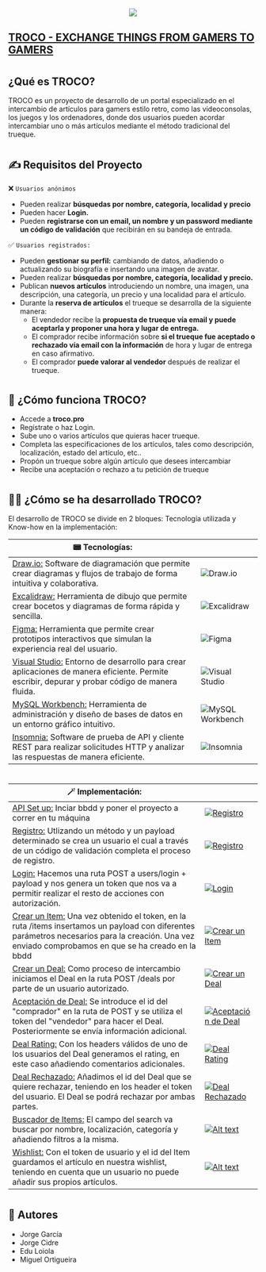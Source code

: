 



<h1 align="center">
    <a href="https://sylius.com/github-readme/link/" target="_blank">
        <img src="https://i.postimg.cc/CMttpyBc/Home-Troco.png" />
    </a>
</h1>


## [TROCO - EXCHANGE THINGS FROM GAMERS TO GAMERS ](https://github.com/jorge-alejandro/2hand-ecommerce-shop)
#

## ¿Qué es TROCO? 

TROCO es un proyecto de desarrollo de un portal especializado en el intercambio de artículos para gamers estilo retro, como las videoconsolas, los juegos y los ordenadores, donde dos usuarios pueden acordar intercambiar uno o más artículos mediante el método tradicional del trueque.

#
#
## ✍️ Requisitos del Proyecto 

❌ `Usuarios anónimos`
- Pueden realizar **búsquedas por nombre, categoría, localidad y precio**
- Pueden hacer **Login.**
- Pueden **registrarse con un email, un nombre y un password mediante un código de validación** que recibirán en su bandeja de entrada.

✅ ```Usuarios registrados:```
- Pueden **gestionar su perfil:** cambiando de datos, añadiendo o actualizando su biografía e insertando una imagen de avatar.
- Pueden realizar **búsquedas por nombre, categoría, localidad y precio.**
- Publican **nuevos artículos** introduciendo un nombre, una imagen, una descripción, una categoría, un precio y una localidad para el artículo.
- Durante la **reserva de artículos** el trueque se desarrolla de la siguiente manera:
  - El vendedor recibe la **propuesta de trueque vía email y puede aceptarla y proponer una hora y lugar de entrega.**
  - El comprador recibe información sobre **si el trueque fue aceptado o rechazado vía email con la información** de hora y lugar de entrega en caso afirmativo.
  - El comprador **puede valorar al vendedor** después de realizar el trueque.

#
#

## 🧐 ¿Cómo funciona TROCO?
- Accede a **troco.pro**
- Regístrate o haz Login.
- Sube uno o varios artículos que quieras hacer trueque.
- Completa las especificaciones de los artículos, tales como descripción, localización, estado del artículo, etc..
- Propón un trueque sobre algún artículo que desees intercambiar
- Recibe una aceptación o rechazo a tu petición de trueque
#
#
## 👨‍💻 ¿Cómo se ha desarrollado TROCO? 
El desarrollo de TROCO se divide en 2 bloques: Tecnología utilizada y Know-how en la implementación:

| 📟 Tecnologías:                                                                     |                                                                                                  |
|--------------------------------------------------------------------------------|-------------------------------------------------------------------------------------------------------------|
| [Draw.io:](https://github.com/jorge-alejandro/2hand-ecommerce-shop/tree/main/documents) Software de diagramación que permite crear diagramas y flujos de trabajo de forma intuitiva y colaborativa. | ![Draw.io](https://i.postimg.cc/L5gqBB4B/drawio.png)                                                     |
| [Excalidraw:](https://github.com/jorge-alejandro/2hand-ecommerce-shop/tree/main/documents) Herramienta de dibujo que permite crear bocetos y diagramas de forma rápida y sencilla.       | ![Excalidraw](https://i.postimg.cc/zGmYtw72/excalidraw-troco-2.png)                                      |
| [Figma:](https://github.com/jorge-alejandro/2hand-ecommerce-shop/tree/main/documents)           Herramienta que permite crear prototipos interactivos que simulan la experiencia real del usuario. | ![Figma](https://i.postimg.cc/PfV9Cb8V/figma-troco.png)                                                  |
| [Visual Studio:](https://github.com/jorge-alejandro/2hand-ecommerce-shop/tree/main/documents) Entorno de desarrollo para crear aplicaciones de manera eficiente. Permite escribir, depurar y probar código de manera fluida. | ![Visual Studio](https://i.postimg.cc/yYZS7cG9/visual-studio.png)                                             |
| [MySQL Workbench:](https://github.com/jorge-alejandro/2hand-ecommerce-shop/tree/main/documents)           Herramienta de administración y diseño de bases de datos en un entorno gráfico intuitivo. | ![MySQL Workbench](https://i.postimg.cc/nrknbXL9/mysql-troco.png)                                        |
| [Insomnia:](https://github.com/jorge-alejandro/2hand-ecommerce-shop/tree/main/documents) Software de prueba de API y cliente REST para realizar solicitudes HTTP y analizar las respuestas de manera eficiente. | ![Insomnia](https://i.postimg.cc/xTJ64WFn/insomnia-troco.png)                                           |

#
#
| 🪄 Implementación:                                                                     |                                                                                                  |
|--------------------------------------------------------------------------------|-------------------------------------------------------------------------------------------------------------|
| [API Set up:](https://github.com/jorge-alejandro/2hand-ecommerce-shop/blob/main/src/app.js) Inciar bbdd y poner el proyecto a correr en tu máquina  | [![Registro](https://i.postimg.cc/ncYSCf8H/0-API-connection.png)](https://youtu.be/O5b4KJvAu8o)                                                     |
| [Registro:](https://github.com/jorge-alejandro/2hand-ecommerce-shop/blob/main/src/use%20cases/register-user.js) Utlizando un método y un payload determinado se crea un usuario el cual a través de un código de validación completa el proceso de registro.  | [![Registro](https://i.postimg.cc/yxkPFfN8/1-registration.png)](https://www.youtube.com/watch?v=XnPB8X8v6IQ)                                    |
| [Login:](https://github.com/jorge-alejandro/2hand-ecommerce-shop/blob/main/src/use%20cases/login-user.js) Hacemos una ruta POST a users/login + payload y nos genera un token que nos va a permitir realizar el resto de acciones con autorización.       | [![Login](https://i.postimg.cc/85ndPhbQ/2-login.png)](https://www.youtube.com/watch?v=jPrTfIVhIuQ)                                              |
| [Crear un Item:](https://github.com/jorge-alejandro/2hand-ecommerce-shop/blob/main/src/use%20cases/create-item.js)           Una vez obtenido el token, en la ruta /items insertamos un payload con diferentes parámetros necesarios para la creación. Una vez enviado comprobamos en que se ha creado en la bbdd | [![Crear un Item](https://i.postimg.cc/cCpQf0jF/3-create-item.png)](https://www.youtube.com/watch?v=pcg5gDU9Oug)                                            |
| [Crear un Deal:](https://github.com/jorge-alejandro/2hand-ecommerce-shop/blob/main/src/use%20cases/accept-deal.js) Como proceso de intercambio iniciamos el Deal en la ruta POST /deals por parte de un usuario autorizado. | [![Crear un Deal](https://i.postimg.cc/J4X3MHDv/4-create-deal.png)](https://youtu.be/QLoNN5yX_d4) 
| [Aceptación de Deal:](https://github.com/jorge-alejandro/2hand-ecommerce-shop/blob/main/src/use%20cases/accept-deal.js) Se introduce el id del "comprador" en la ruta de POST y se utiliza el token del "vendedor" para hacer el Deal. Posteriormente se envía información adicional.  | [![Aceptación de Deal](https://i.postimg.cc/5tjRJcTn/5-deal-acceptance.png)](https://www.youtube.com/watch?v=W49QuWSMFfc)                                            |
| [Deal Rating:](https://github.com/jorge-alejandro/2hand-ecommerce-shop/blob/main/src/use%20cases/rate-deal.js)           Con los headers válidos de uno de los usuarios del Deal generamos el rating, en este caso añadiendo comentarios adicionales. | [![Deal Rating](https://i.postimg.cc/XJ12DsQt/6-deal-rating.png)](https://youtu.be/eB2mRwbeIcY)                                            |
| [Deal Rechazado:](https://github.com/jorge-alejandro/2hand-ecommerce-shop/blob/main/src/use%20cases/reject-deal.js) Añadimos el id del Deal que se quiere rechazar, teniendo en los header el token del usuario. El Deal se podrá rechazar por ambas partes.  | [![Deal Rechazado](https://i.postimg.cc/9QCc2Bdr/7-deal-rejected.png)](https://youtu.be/zB26OrIx2bw)
| [Buscador de Items:](https://github.com/jorge-alejandro/2hand-ecommerce-shop/blob/main/src/use%20cases/search-items.js) El campo del search va buscar por nombre, localización, categoría y añadiendo filtros a la misma.  | [![Alt text](https://i.postimg.cc/KjtySK4P/8-searcher.png)](https://youtu.be/sxik_c02RZk)
| [Wishlist:](https://github.com/jorge-alejandro/2hand-ecommerce-shop/blob/main/src/use%20cases/add-to-wishlist.js) Con el token de usuario y el id del Item guardamos el artículo en nuestra wishlist, teniendo en cuenta que un usuario no puede añadir sus propios artículos.  | [![Alt text](https://i.postimg.cc/3RDsmyXs/9-wishlist.png)](https://youtu.be/A9MFBNk0Vh8)
#
#

## 🧍 Autores 

- Jorge García  
- Jorge Cidre  
- Edu Loiola  
- Miguel Ortigueira


